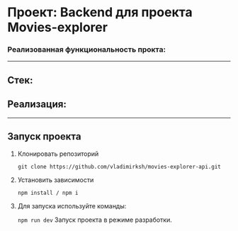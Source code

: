 # Проект: Backend для проекта Movies-explorer

### Реализованная функциональность прокта:

---

## Стек:

## Реализация:

---

## Запуск проекта

1. Клонировать репозиторий

   `git clone https://github.com/vladimirksh/movies-explorer-api.git`

2. Установить зависимости

   `npm install / npm i`

3. Для запуска используйте команды:

   `npm run dev`
   Запуск проекта в режиме разработки.
